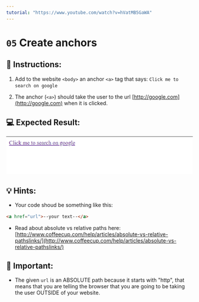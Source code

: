 ```yaml
---
tutorial: "https://www.youtube.com/watch?v=hVatMB5GaWA"
---
```


# `05` Create anchors 

## 📝 Instructions:

1. Add to the website `<body>` an anchor `<a>` tag that says: `Click me to search on google`

2. The anchor (`<a>`) should take the user to the url [http://google.com](http://google.com) when it is clicked.

## 💻 Expected Result:

![image](../../.learn/assets/05-create-anchors.png)

## 💡 Hints:

+ Your code shoud be something like this:

```md
<a href="url">--your text--</a>
```

+ Read about absolute vs relative paths here: [http://www.coffeecup.com/help/articles/absolute-vs-relative-pathslinks/](http://www.coffeecup.com/help/articles/absolute-vs-relative-pathslinks/)

## 🔎 Important:

+ The given `url` is an ABSOLUTE path because it starts with "http", that means that you are telling the browser that you are going to be taking the user OUTSIDE of your website.